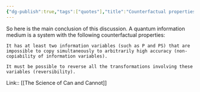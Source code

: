 ```yaml
---
{"dg-publish":true,"tags":["quotes"],"title":"Counterfactual properties of quantum information","date":"2021-09-26T19:28:00+03:00","modified_at":"2022-07-04T20:30:02+03:00","permalink":"/quotes/202109261928/","dgHomeLink":false,"dgPassFrontmatter":true}
---
```



So here is the main conclusion of this discussion. A quantum information medium is a system with the following counterfactual properties:

    It has at least two information variables (such as P and PS) that are impossible to copy simultaneously to arbitrarily high accuracy (non-copiability of information variables).

    It must be possible to reverse all the transformations involving these variables (reversibility).

Link:: [[The Science of Can and Cannot]]
